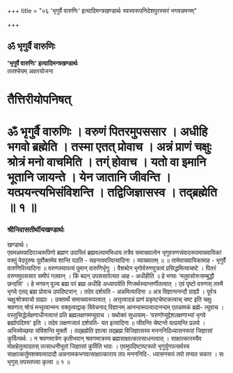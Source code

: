 +++
title = "०६ 'भृगुर्वै वारुणिः' इत्यादिमन्त्रखण्डार्थः स्वस्वरूपनिदेशपुरस्सरं भगवन्नमनम्"

+++


## ॐ भृगुर्वै वारुणिः

**'भृगुर्वै वारुणिः' इत्यादिमन्त्रखण्डार्थः**  
ततश्चेयम् अक्षरयोजना

# **तैत्तिरीयोपनिषत्**

# **ॐ भृगुर्वै वारुणिः । वरुणं पितरमुपससार । अधीहि भगवो ब्रह्मेति । तस्मा एतत् प्रोवाच । अन्नं प्राणं चक्षुः श्रोत्रं मनो वाचमिति । तग्ं होवाच । यतो वा इमानि भूतानि जायन्ते । येन जातानि जीवन्ति । यत्प्रयन्त्यभिसंविशन्ति । तद्विजिज्ञासस्व । तद्ब्रह्मेति ॥ १ ॥**

### **श्रीनिवासतीर्थीयखण्डार्थः**

खण्डार्थः।  
एवमन्नमयादिपञ्चरूपिणो ब्रह्मण उपास्तिं ब्रह्मवल्यामभिधाय तत्रैव समाख्यात्वेन भृगुवरुणसंवादरूपमाख्यायिकां वक्तुं वेदपुरुषः पूर्वोक्तमेव शान्ति पठति - सहनाववत्वित्यादिना । व्याख्यातम् ॥ ॥ तामेवाख्यायिकामाह - भृगुर्वै वारुणिरित्यादिना ॥ वरुणस्यापत्यं पुमान् वारुणिर्भृगुः । वैशब्देन भृगोर्वरुणपुत्रत्वं प्रसिद्धमित्याचष्टे । पितरं वरुणमुपससार समीपं गतवान् । किं बदन् उपससारेत्यत आह - अधीहीति ॥ हे भगवः ‘मतुवसोरुःसम्बुद्धौ छन्दसि' । हे भगवन् पूज्य ब्रह्म परं ब्रह्म अधीहि अध्यापयेति णिजर्थस्यान्तर्णीतत्वात् । एवं पृष्टो वरुणस् तस्मै भृगवे एतद् ब्रह्म प्रोवाच उपदिष्टवान् । तदेव दर्शयति - अन्नमित्यादिना ॥ अत्र विज्ञानानन्दौ ग्राह्यौ । पूर्वत्र चक्षुःश्रोत्रवाचो ग्राह्याः । उक्तार्थे समाख्यारूपत्वात् । अत्तृत्वादन्नं प्राणं प्रकृष्टचेष्टकत्वाच् चष्ट इति चक्षुः श्रवणात् श्रोत्रं मन्तृत्वान्मनः वक्तृत्वाद्वाक् विवेचनाद् विज्ञानम् आनन्दरूपत्वादानन्दम् एतन्नामकं ब्रह्मे- त्युवाच । वस्तुसिद्धेर्लक्षणाधीनत्वात्तं प्रति ब्रह्मलक्षणमप्युवाच । यथोक्तं सुधायाम्- ‘वरुणोप्युद्देशलक्षणाभ्यां भृगवे ब्रह्मोपदिश्य' इति । तदेव लक्षणजातं दर्शयति- यत इत्यादिना ॥ जीवन्ति चेष्टन्ते यत्प्रयन्ति प्रलये । अभिस्वेच्छया संविशन्ति मुक्तौ । तद्ब्रह्मेति ज्ञात्वा तद्ब्रह्म विजिज्ञासस्व मनननिदिध्यासनरूपां जिज्ञासां कुर्वित्यर्थः । न श्रवणमात्रेण कृतीभवान् श्रवणमात्रस्य ब्रह्मसाक्षात्कारसाधनत्वात् । साक्षात्कारस्यैव मोक्षहेतुत्वादतस् तत्साधनीभूतां जिज्ञासां कुर्विति भावः । एवमुपदिष्टाष्टरूपो भृगुर्युगपत्सर्वस्य साक्षात्कर्तुमशक्यत्वादादौ अन्ननामकभगवत्साक्षात्काराय तपः मनननिदि-. ध्यासनरूपं तपो तप्यत चकार । सः भृगुस् तपस्तप्त्वा कृत्वा ॥ १ ॥

